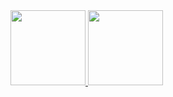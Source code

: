 
<div>
  <a href="https://github.com/Natanaelsl">
  <img height="120em" src="https://github-readme-stats.vercel.app/api?username=Natanaelsl&show_icons=true&theme=dark&include_all_commits=true&count_private=true"/>
  <img height="120em" src="https://github-readme-stats.vercel.app/api/top-langs/?username=Natanaelsl&layout=compact&langs_count=7&theme=dark"/>
</div>

<!--
<div>
 <img align="right" alt="bay-yoda"
 src="https://embed.lottiefiles.com/animation/41185">
</div>
-->

